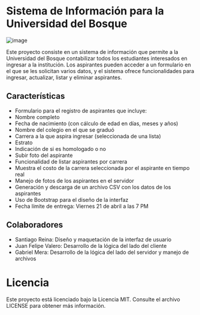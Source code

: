 # Sistema de Información para la Universidad del Bosque

![image](https://user-images.githubusercontent.com/105569564/232946217-16cc0752-b8a0-4bc5-ae48-72b7def46981.png)


Este proyecto consiste en un sistema de información que permite a la Universidad del Bosque contabilizar todos los estudiantes interesados en ingresar a la institución. Los aspirantes pueden acceder a un formulario en el que se les solicitan varios datos, y el sistema ofrece funcionalidades para ingresar, actualizar, listar y eliminar aspirantes.

## Características

- Formulario para el registro de aspirantes que incluye:
- Nombre completo
- Fecha de nacimiento (con cálculo de edad en días, meses y años)
- Nombre del colegio en el que se graduó
- Carrera a la que aspira ingresar (seleccionada de una lista)
- Estrato
- Indicación de si es homologado o no
- Subir foto del aspirante
- Funcionalidad de listar aspirantes por carrera
- Muestra el costo de la carrera seleccionada por el aspirante en tiempo real
- Manejo de fotos de los aspirantes en el servidor
- Generación y descarga de un archivo CSV con los datos de los aspirantes
- Uso de Bootstrap para el diseño de la interfaz
- Fecha límite de entrega: Viernes 21 de abril a las 7 PM

## Colaboradores
- Santiago Reina: Diseño y maquetación de la interfaz de usuario
- Juan Felipe Valero: Desarrollo de la lógica del lado del cliente
- Gabriel Mera: Desarrollo de la lógica del lado del servidor y manejo de archivos

# Licencia
Este proyecto está licenciado bajo la Licencia MIT. Consulte el archivo LICENSE para obtener más información.
